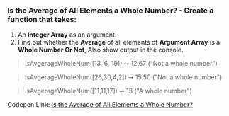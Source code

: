### Is the Average of All Elements a Whole Number? - Create a function that takes: 

1. An **Integer Array** as an argument.
1. Find out whether the **Average** of all elements of **Argument Array** is a **Whole Number Or Not**, Also show output in the console.

> isAvgerageWholeNum([13, 6, 19]) ➞ 12.67 ("Not a whole number")

> isAvgerageWholeNum([26,30,4,2]) ➞ 15.50 ("Not a whole number")

> isAvgerageWholeNum([11,11,17]) ➞ 13 ("A whole number")

Codepen Link: [Is the Average of All Elements a Whole Number?](https://codepen.io/naveencoder/pen/XLmzxB?editors=0012)